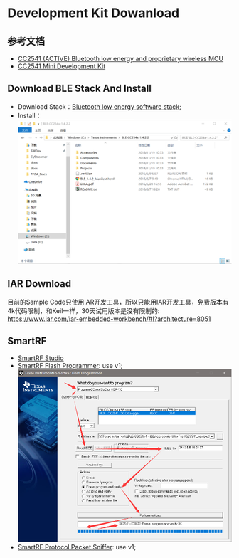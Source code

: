 # Development Kit Dowanload

## 参考文档

* [CC2541 (ACTIVE) Bluetooth low energy and proprietary wireless MCU](http://www.ti.com/product/CC2541/toolssoftware)
* [CC2541 Mini Development Kit](http://www.ti.com/tool/cc2541dk-mini)

## Download BLE Stack And Install

* Download Stack：[Bluetooth low energy software stack](http://www.ti.com/tool/ble-stack);
* Install：
  ![./images/BLE_Stack.png](./images/BLE_Stack.png)

## IAR Download

目前的Sample Code只使用IAR开发工具，所以只能用IAR开发工具，免费版本有4k代码限制，和Keil一样，30天试用版本是没有限制的:  
https://www.iar.com/iar-embedded-workbench/#!?architecture=8051

## SmartRF 

* [SmartRF Studio](http://www.ti.com/tool/download/SMARTRFTM-STUDIO/)
* [SmartRF Flash Programmer](http://www.ti.com/tool/flash-programmer): use v1;  
  ![./images/CC2541_Flash_Programmer_Program.png](./images/CC2541_Flash_Programmer_Program.png)
* [SmartRF Protocol Packet Sniffer](http://www.ti.com/tool/packet-sniffer): use v1;
